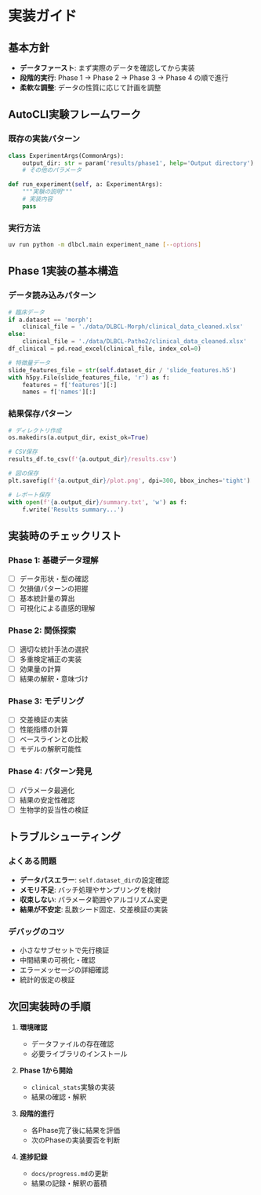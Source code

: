 # 実装ガイド

## 基本方針
- **データファースト**: まず実際のデータを確認してから実装
- **段階的実行**: Phase 1 → Phase 2 → Phase 3 → Phase 4 の順で進行
- **柔軟な調整**: データの性質に応じて計画を調整

## AutoCLI実験フレームワーク

### 既存の実装パターン
```python
class ExperimentArgs(CommonArgs):
    output_dir: str = param('results/phase1', help='Output directory')
    # その他のパラメータ

def run_experiment(self, a: ExperimentArgs):
    """実験の説明"""
    # 実装内容
    pass
```

### 実行方法
```bash
uv run python -m dlbcl.main experiment_name [--options]
```

## Phase 1実装の基本構造

### データ読み込みパターン
```python
# 臨床データ
if a.dataset == 'morph':
    clinical_file = './data/DLBCL-Morph/clinical_data_cleaned.xlsx'
else:
    clinical_file = './data/DLBCL-Patho2/clinical_data_cleaned.xlsx'
df_clinical = pd.read_excel(clinical_file, index_col=0)

# 特徴量データ  
slide_features_file = str(self.dataset_dir / 'slide_features.h5')
with h5py.File(slide_features_file, 'r') as f:
    features = f['features'][:]
    names = f['names'][:]
```

### 結果保存パターン
```python
# ディレクトリ作成
os.makedirs(a.output_dir, exist_ok=True)

# CSV保存
results_df.to_csv(f'{a.output_dir}/results.csv')

# 図の保存
plt.savefig(f'{a.output_dir}/plot.png', dpi=300, bbox_inches='tight')

# レポート保存
with open(f'{a.output_dir}/summary.txt', 'w') as f:
    f.write('Results summary...')
```

## 実装時のチェックリスト

### Phase 1: 基礎データ理解
- [ ] データ形状・型の確認
- [ ] 欠損値パターンの把握
- [ ] 基本統計量の算出
- [ ] 可視化による直感的理解

### Phase 2: 関係探索
- [ ] 適切な統計手法の選択
- [ ] 多重検定補正の実装
- [ ] 効果量の計算
- [ ] 結果の解釈・意味づけ

### Phase 3: モデリング
- [ ] 交差検証の実装
- [ ] 性能指標の計算
- [ ] ベースラインとの比較
- [ ] モデルの解釈可能性

### Phase 4: パターン発見
- [ ] パラメータ最適化
- [ ] 結果の安定性確認
- [ ] 生物学的妥当性の検証

## トラブルシューティング

### よくある問題
- **データパスエラー**: `self.dataset_dir`の設定確認
- **メモリ不足**: バッチ処理やサンプリングを検討
- **収束しない**: パラメータ範囲やアルゴリズム変更
- **結果が不安定**: 乱数シード固定、交差検証の実装

### デバッグのコツ
- 小さなサブセットで先行検証
- 中間結果の可視化・確認
- エラーメッセージの詳細確認
- 統計的仮定の検証

## 次回実装時の手順

1. **環境確認**
   - データファイルの存在確認
   - 必要ライブラリのインストール

2. **Phase 1から開始**
   - `clinical_stats`実験の実装
   - 結果の確認・解釈

3. **段階的進行**
   - 各Phase完了後に結果を評価
   - 次のPhaseの実装要否を判断

4. **進捗記録**
   - `docs/progress.md`の更新
   - 結果の記録・解釈の蓄積 